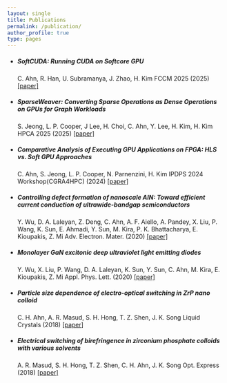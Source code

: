 ```yaml
---
layout: single
title: Publications
permalink: /publication/
author_profile: true
type: pages
---
```


- ##### SoftCUDA: Running CUDA on Softcore GPU
  C. Ahn, R. Han, U. Subramanya, J. Zhao, H. Kim
  FCCM 2025 (2025) [[paper]](https://ieeexplore.ieee.org/document/10596521)
  
- ##### SparseWeaver: Converting Sparse Operations as Dense Operations on GPUs for Graph Workloads
  S. Jeong, L. P. Cooper, J Lee, H. Choi, C. Ahn, Y. Lee, H. Kim, H. Kim
  HPCA 2025 (2025) [[paper]](https://ieeexplore.ieee.org/document/10946718)

- ##### Comparative Analysis of Executing GPU Applications on FPGA: HLS vs. Soft GPU Approaches
  C. Ahn, S. Jeong, L. P. Cooper, N. Parnenzini, H. Kim
  IPDPS 2024 Workshop(CGRA4HPC) (2024) [[paper]](https://ieeexplore.ieee.org/document/10596521)

- ##### Controlling defect formation of nanoscale AlN: Toward efficient current conduction of ultrawide-bandgap semiconductors
  Y. Wu, D. A. Laleyan, Z. Deng, C. Ahn, A. F. Aiello, A. Pandey, X. Liu, P. Wang, K. Sun, E. Ahmadi, Y. Sun, M. Kira, P. K.
  Bhattacharya, E. Kioupakis, Z. Mi
  Adv. Electron. Mater. (2020) [[paper]](https://doi.org/10.1002/aelm.202000337)
  
- ##### Monolayer GaN excitonic deep ultraviolet light emitting diodes
  Y. Wu, X. Liu, P. Wang,  D. A. Laleyan, K. Sun, Y. Sun, C. Ahn, M. Kira,  E. Kioupakis,  Z. Mi
  Appl. Phys. Lett. (2020) [[paper]](https://aip.scitation.org/doi/10.1063/1.5124828)

- ##### Particle size dependence of electro-optical switching in ZrP nano colloid
  C. H. Ahn, A. R. Masud, S. H. Hong, T. Z. Shen, J. K. Song
  Liquid Crystals (2018) [[paper]](https://www.tandfonline.com/doi/full/10.1080/02678292.2018.1480806)

- ##### Electrical switching of birefringence in zirconium phosphate colloids with various solvents
  A. R. Masud, S. H. Hong, T. Z. Shen, C. H. Ahn, J. K. Song
  Opt. Express (2018) [[paper]](https://www.osapublishing.org/oe/abstract.cfm?uri=oe-26-1-173&origin=search)
